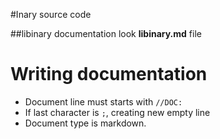 #Inary source code

##libinary documentation
look **libinary.md** file

# Writing documentation

* Document line must starts with `//DOC:`
* If last character is `;`, creating new empty line
* Document type is markdown.
